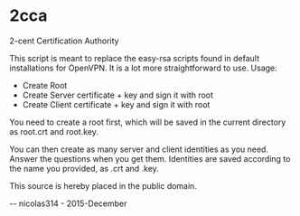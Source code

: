 # 2cca
2-cent Certification Authority

This script is meant to replace the easy-rsa scripts found in default
installations for OpenVPN. It is a lot more straightforward to use.
Usage:

- Create Root
- Create Server certificate + key and sign it with root
- Create Client certificate + key and sign it with root

You need to create a root first, which will be saved in the current
directory as root.crt and root.key.

You can then create as many server and client identities as you need.
Answer the questions when you get them. Identities are saved according to
the name you provided, as .crt and .key.

This source is hereby placed in the public domain.

-- nicolas314 - 2015-December

